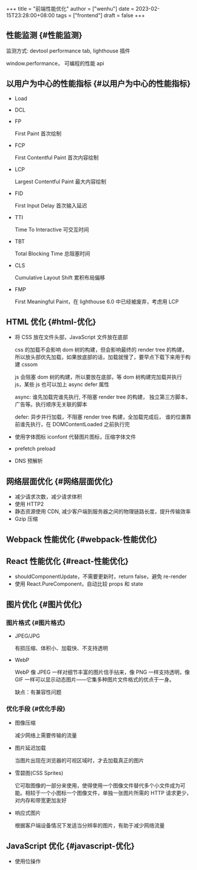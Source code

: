 +++
title = "前端性能优化"
author = ["wenhu"]
date = 2023-02-15T23:28:00+08:00
tags = ["frontend"]
draft = false
+++

## 性能监测 {#性能监测}

监测方式: devtool performance tab, lighthouse 插件

window.performance， 可编程的性能 api


## 以用户为中心的性能指标 {#以用户为中心的性能指标}

-   Load
-   DCL
-   FP

    First Paint 首次绘制
-   FCP

    First Contentful Paint 首次内容绘制
-   LCP

    Largest Contentful Paint 最大内容绘制
-   FID

    First Input Delay 首次输入延迟
-   TTI

    Time To Interactive 可交互时间
-   TBT

    Total Blocking Time 总阻塞时间
-   CLS

    Cumulative Layout Shift 累积布局偏移
-   FMP

    First Meaningful Paint，在 lighthouse 6.0 中已经被废弃，考虑用 LCP


## HTML 优化 {#html-优化}

-   将 CSS 放在文件头部，JavaScript 文件放在底部

    css 的加载不会影响 dom 树的构建，但会影响最终的 render tree 的构建，所以放头部优先加载，如果放底部的话，加载就慢了，要早点下载下来用于构建 cssom

    js 会阻塞 dom 树的构建，所以要放在底部，等 dom 树构建完加载并执行 js，某些 js 也可以加上 async defer 属性

    async: 谁先加载完谁先执行, 不阻塞 render tree 的构建， 独立第三方脚本，广告等。执行顺序无关联的脚本

    defer: 异步并行加载，不阻塞 render tree 构建，全加载完成后， 谁的位置靠前谁先执行，在 DOMContentLoaded 之前执行完

-   使用字体图标 iconfont 代替图片图标，压缩字体文件

-   prefetch preload
-   DNS 预解析


## 网络层面优化 {#网络层面优化}

-   减少请求次数，减少请求体积
-   使用 HTTP2
-   静态资源使用 CDN, 减少客户端到服务器之间的物理链路长度，提升传输效率
-   Gzip 压缩


## Webpack 性能优化 {#webpack-性能优化}


## React 性能优化 {#react-性能优化}

-   shouldComponentUpdate，不需要更新时，return false，避免 re-render
-   使用 React.PureComponent，自动比较 props 和 state


## 图片优化 {#图片优化}


### 图片格式 {#图片格式}

-   JPEG/JPG

    有损压缩、体积小、加载快、不支持透明
-   WebP

    WebP 像 JPEG 一样对细节丰富的图片信手拈来，像 PNG 一样支持透明，像 GIF 一样可以显示动态图片——它集多种图片文件格式的优点于一身。

    缺点：有兼容性问题


### 优化手段 {#优化手段}

-   图像压缩

    减少网络上需要传输的流量
-   图片延迟加载

    当图片出现在浏览器的可视区域时，才去加载真正的图片
-   雪碧图(CSS Sprites)

    它可取图像的一部分来使用，使得使用一个图像文件替代多个小文件成为可能。相较于一个小图标一个图像文件，单独一张图片所需的 HTTP 请求更少，对内存和带宽更加友好
-   响应式图片

    根据客户端设备情况下发适当分辨率的图片，有助于减少网络流量


## JavaScript 优化 {#javascript-优化}

-   使用位操作
